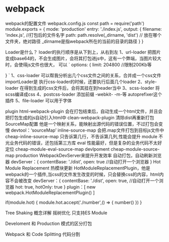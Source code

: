 # webpack

webpack的配置文件
webpack.config.js
const path = require('path')
module.exports = {
  mode: 'production'
  entry: './index.js',
  output: {
    filename: 'index.js', //打包后的文件名字
    path: path.resolve(_dirname, 'dist') // 放在哪个文件夹，绝对路径 _dirname是指webpack所在的当前的目录的路径
  }
}

Loader是什么？
loader的执行顺序是从下到上，从右到左
1、url-loader 把图片变成base64的，不会生成图片，会将其打包进js中，这有一个弊端，当图片较大时，会使得js文件也很大，
可以
`
 options: {
    limit: 204800 //限制200Kb等
  
 }
`
1、css-loader 可以帮我分析出几个css文件之间的关系，合并成一个css文件  importLoader是 执行css-loader的时候，还要执行后面几个loader
2、style-loader 在得到生成的css文件后，会将其挂在到header当中
3、scss-loader 将scss编译成css
4、postcss-loader 添加前缀 -webkit- -m-等 autoprefixer这个插件
5、file-loader 可以用于字体

plugin
html-webpack-plugin 会在打包结束后，自动生成一个html文件，并且会把打包生成的js自动引入html中
clean-webpack-plugin 清除dist再重新打包
SourceMap配置
他是一个映射关系，能映射出源代码的错误位置，不过打包会变慢
devtool：‘sourceMap’
inline-source-map 会把.map文件打包到目标js文件中
cheap-inline-source-map 只告诉第几行，不告诉第几列,性能会提升
module  不光业务代码的错误，还包括第三方库
eval 性能最好，但是复杂的业务代码不太好定位
cheap-module-eval-source-map  devlpoment
cheap-module-source-map   production
 WebpackDevServer来提升开发效率
 自动打包，自动刷新浏览器
 devServer：{
  contentBase: './dist',
  open: true  //自动打开一个浏览器
 }
 Hot Module Replacement 热模块更新
 HotModuleReplacementPlugin，他是webpack的一个插件,当css的文件发生改变的时候，只会替换css的内容，html内容不会被改变
devServer：{
  contentBase: './dist',
  open: true,  //自动打开一个浏览器
  hot: true,
  hotOnly: true
 }
plugin：[
  new webpack.HotModuleReplacementPlugin()
]

if(module.hot) {
  module.hot.accept('./number',() => {
    number()
  })
}


Tree Shaking 概念详解 摇树优化
只支持ES Module

Develoment 和 Production 模式的区分打包

Webpack 和 Code Splitting 代码分割








